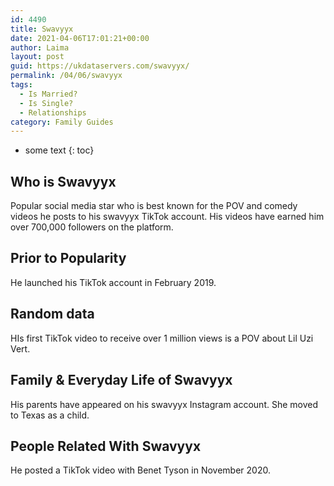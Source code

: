 ```yaml
---
id: 4490
title: Swavyyx
date: 2021-04-06T17:01:21+00:00
author: Laima
layout: post
guid: https://ukdataservers.com/swavyyx/
permalink: /04/06/swavyyx
tags:
  - Is Married?
  - Is Single?
  - Relationships
category: Family Guides
---
```


* some text
{: toc}


## Who is Swavyyx
                  
                  
                  
Popular social media star who is best known for the POV and comedy videos he posts to his swavyyx TikTok account. His videos have earned him over 700,000 followers on the platform.  
                  
              
            
              
            
                
                
                
## Prior to Popularity
                  
                  
                  
He launched his TikTok account in February 2019.
                  
              
            
              
            
                
                
                
## Random data
                  
                  
                  
HIs first TikTok video to receive over 1 million views is a POV about Lil Uzi Vert. 
                  
              
            
              
            
                
                
                
## Family & Everyday Life of Swavyyx
                  
                  
                  
His parents have appeared on his swavyyx Instagram account. She moved to Texas as a child.
                  
              
            
              
            
                
                
                
## People Related With Swavyyx
                  
                  
                  
He posted a TikTok video with Benet Tyson in November 2020. 
                  
              
            
              
            
                
              
            
              
              
            
            
              
            
          
          
          